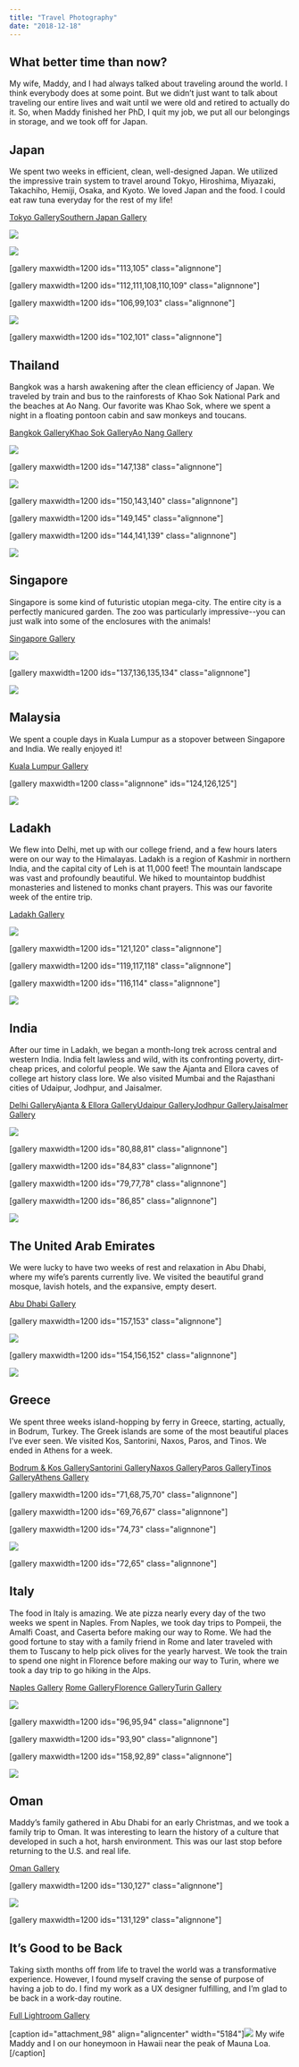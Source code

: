 ```yaml
---
title: "Travel Photography"
date: "2018-12-18"
---
```


## What better time than now?

My wife, Maddy, and I had always talked about traveling around the world. I think everybody does at some point. But we didn’t just want to talk about traveling our entire lives and wait until we were old and retired to actually do it. So, when Maddy finished her PhD, I quit my job, we put all our belongings in storage, and we took off for Japan.

## Japan

We spent two weeks in efficient, clean, well-designed Japan. We utilized the impressive train system to travel around Tokyo, Hiroshima, Miyazaki, Takachiho, Hemiji, Osaka, and Kyoto. We loved Japan and the food. I could eat raw tuna everyday for the rest of my life!

[Tokyo Gallery](https://adobe.ly/2Gotu7K)[Southern Japan Gallery](https://adobe.ly/2Sqm7Tt)

![](../../../lfs-media/James-Bradford-Travel-Photo-Japan-2.jpg)

![](../../../lfs-media/James-Bradford-Travel-Photo-Japan-9.jpg)

\[gallery maxwidth=1200 ids="113,105" class="alignnone"\]

\[gallery maxwidth=1200 ids="112,111,108,110,109" class="alignnone"\]

\[gallery maxwidth=1200 ids="106,99,103" class="alignnone"\]

![](../../../lfs-media/James-Bradford-Travel-Photo-Japan-6.jpg)

\[gallery maxwidth=1200 ids="102,101" class="alignnone"\]

## Thailand

Bangkok was a harsh awakening after the clean efficiency of Japan. We traveled by train and bus to the rainforests of Khao Sok National Park and the beaches at Ao Nang. Our favorite was Khao Sok, where we spent a night in a floating pontoon cabin and saw monkeys and toucans.

[Bangkok Gallery](https://adobe.ly/2Gnv1e0)[Khao Sok Gallery](https://adobe.ly/2GjKD2l)[Ao Nang Gallery](https://adobe.ly/2GnhALi)

![](../../../lfs-media/James-Bradford-Travel-Photo-Thailand-5.jpg)

\[gallery maxwidth=1200 ids="147,138" class="alignnone"\]

![](../../../lfs-media/James-Bradford-Travel-Photo-Thailand-9.jpg)

\[gallery maxwidth=1200 ids="150,143,140" class="alignnone"\]

\[gallery maxwidth=1200 ids="149,145" class="alignnone"\]

\[gallery maxwidth=1200 ids="144,141,139" class="alignnone"\]

![](../../../lfs-media/James-Bradford-Travel-Photo-Thailand-11.jpg)

## Singapore

Singapore is some kind of futuristic utopian mega-city. The entire city is a perfectly manicured garden. The zoo was particularly impressive--you can just walk into some of the enclosures with the animals!

[Singapore Gallery](https://adobe.ly/2SpQDNn)

![](../../../lfs-media/James-Bradford-Travel-Photo-Singapore-1.jpg)

\[gallery maxwidth=1200 ids="137,136,135,134" class="alignnone"\]

![](../../../lfs-media/James-Bradford-Travel-Photo-Singapore-2.jpg)

## Malaysia

We spent a couple days in Kuala Lumpur as a stopover between Singapore and India. We really enjoyed it!

[Kuala Lumpur Gallery](https://adobe.ly/2Sr7sr3)

\[gallery maxwidth=1200 class="alignnone" ids="124,126,125"\]

![](../../../lfs-media/James-Bradford-Travel-Photo-Malaysia-1.jpg)

## Ladakh

We flew into Delhi, met up with our college friend, and a few hours laters were on our way to the Himalayas. Ladakh is a region of Kashmir in northern India, and the capital city of Leh is at 11,000 feet! The mountain landscape was vast and profoundly beautiful. We hiked to mountaintop buddhist monasteries and listened to monks chant prayers. This was our favorite week of the entire trip.

[Ladakh Gallery](https://adobe.ly/2SxPXFX)

![](../../../lfs-media/James-Bradford-Travel-Photo-Ledakh-9.jpg)

\[gallery maxwidth=1200 ids="121,120" class="alignnone"\]

\[gallery maxwidth=1200 ids="119,117,118" class="alignnone"\]

\[gallery maxwidth=1200 ids="116,114" class="alignnone"\]

![](../../../lfs-media/James-Bradford-Travel-Photo-Ledakh-2.jpg)

## India

After our time in Ladakh, we began a month-long trek across central and western India. India felt lawless and wild, with its confronting poverty, dirt-cheap prices, and colorful people. We saw the Ajanta and Ellora caves of college art history class lore. We also visited Mumbai and the Rajasthani cities of Udaipur, Jodhpur, and Jaisalmer.

[Delhi Gallery](https://adobe.ly/2Sr7qzr)[Ajanta & Ellora Gallery](https://adobe.ly/2Sr7qzr)[Udaipur Gallery](https://adobe.ly/2SmTFlD)[Jodhpur Gallery](https://adobe.ly/2Gmo2lz)[Jaisalmer Gallery](https://adobe.ly/2GkYLIw)

![](../../../lfs-media/James-Bradford-Travel-Photo-India-Jaisalmer-Lake.jpg)

\[gallery maxwidth=1200 ids="80,88,81" class="alignnone"\]

\[gallery maxwidth=1200 ids="84,83" class="alignnone"\]

\[gallery maxwidth=1200 ids="79,77,78" class="alignnone"\]

\[gallery maxwidth=1200 ids="86,85" class="alignnone"\]

![](../../../lfs-media/James-Bradford-Travel-Photo-India-Udaipur-Sunset.jpg)

## The United Arab Emirates

We were lucky to have two weeks of rest and relaxation in Abu Dhabi, where my wife’s parents currently live. We visited the beautiful grand mosque, lavish hotels, and the expansive, empty desert.

[Abu Dhabi Gallery](https://adobe.ly/2SmOX7m)

\[gallery maxwidth=1200 ids="157,153" class="alignnone"\]

![](../../../lfs-media/James-Bradford-Travel-Photo-UAE-5.jpg)

\[gallery maxwidth=1200 ids="154,156,152" class="alignnone"\]

![](../../../lfs-media/James-Bradford-Travel-Photo-UAE-1.jpg)

## Greece

We spent three weeks island-hopping by ferry in Greece, starting, actually, in Bodrum, Turkey. The Greek islands are some of the most beautiful places I’ve ever seen. We visited Kos, Santorini, Naxos, Paros, and Tinos. We ended in Athens for a week.

[Bodrum & Kos Gallery](https://adobe.ly/2GnuCs0)[Santorini Gallery](https://adobe.ly/2GmnD2x)[Naxos Gallery](https://adobe.ly/2GmnxrH)[Paros Gallery](https://adobe.ly/2SpugYq)[Tinos Gallery](https://adobe.ly/2SuKFuA)[Athens Gallery](https://adobe.ly/2SmOTEE)

\[gallery maxwidth=1200 ids="71,68,75,70" class="alignnone"\]

\[gallery maxwidth=1200 ids="69,76,67" class="alignnone"\]

\[gallery maxwidth=1200 ids="74,73" class="alignnone"\]

![](../../../lfs-media/James-Bradford-Travel-Photo-Greece-Acropolis-Sunrise.jpg)

\[gallery maxwidth=1200 ids="72,65" class="alignnone"\]

## Italy

The food in Italy is amazing. We ate pizza nearly every day of the two weeks we spent in Naples. From Naples, we took day trips to Pompeii, the Amalfi Coast, and Caserta before making our way to Rome. We had the good fortune to stay with a family friend in Rome and later traveled with them to Tuscany to help pick olives for the yearly harvest. We took the train to spend one night in Florence before making our way to Turin, where we took a day trip to go hiking in the Alps.

[Naples Gallery](https://adobe.ly/2SmOP7S) [Rome Gallery](https://adobe.ly/2Sr6Z8h)[Florence Gallery](https://adobe.ly/2GlpyEE)[Turin Gallery](https://adobe.ly/2GpLCxJ)

![](../../../lfs-media/James-Bradford-Travel-Photo-Italy-10.jpg)

\[gallery maxwidth=1200 ids="96,95,94" class="alignnone"\]

\[gallery maxwidth=1200 ids="93,90" class="alignnone"\]

\[gallery maxwidth=1200 ids="158,92,89" class="alignnone"\]

![](../../../lfs-media/James-Bradford-Travel-Photo-Italy-3.jpg)

## Oman

Maddy’s family gathered in Abu Dhabi for an early Christmas, and we took a family trip to Oman. It was interesting to learn the history of a culture that developed in such a hot, harsh environment. This was our last stop before returning to the U.S. and real life.

[Oman Gallery](https://adobe.ly/2SmOxhi)

\[gallery maxwidth=1200 ids="130,127" class="alignnone"\]

![](../../../lfs-media/James-Bradford-Travel-Photo-Oman-2.jpg)

\[gallery maxwidth=1200 ids="131,129" class="alignnone"\]

## It’s Good to be Back

Taking sixth months off from life to travel the world was a transformative experience. However, I found myself craving the sense of purpose of having a job to do. I find my work as a UX designer fulfilling, and I’m glad to be back in a work-day routine.

[Full Lightroom Gallery](https://lightroom.adobe.com/gallery/2de9ff03734e438d9982ba2b3ad4b5b8)

\[caption id="attachment\_98" align="aligncenter" width="5184"\]![](../../../lfs-media/James-and-Maddy-Mauna-Loa-Hawaii.jpg) My wife Maddy and I on our honeymoon in Hawaii near the peak of Mauna Loa.\[/caption\]
